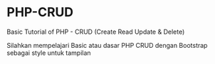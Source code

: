 # PHP-CRUD
Basic Tutorial of PHP - CRUD (Create Read Update &amp; Delete)

Silahkan mempelajari Basic atau dasar PHP CRUD dengan Bootstrap sebagai style untuk tampilan
